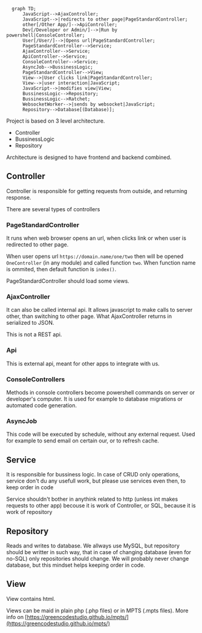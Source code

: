 ```mermaid
  graph TD;
      JavaScript-->AjaxController;
      JavaScript-->|redirects to other page|PageStandardController;
      other[/Other App/]-->ApiController;
      Dev[/Developer or Admin/]-->|Run by powershell|ConsoleController;
      User[/User/]-->|Opens url|PageStandardController;
      PageStandardController-->Service;
      AjaxController-->Service;
      ApiController-->Service;
      ConsoleController-->Service;
      AsyncJob-->BussinessLogic;
      PageStandardController-->View;
      View-->|User clicks link|PageStandardController;
      View-->|user interaction|JavaScript;
      JavaScript-->|modifies view|View;
      BussinessLogic-->Repository;
      BussinessLogic-->Ratchet;
      WebsocketWorker-->|sends by websocket|JavaScript;
      Repository-->Database[(Database)];
```
Project is based on 3 level architecture.
* Controller
* BussinessLogic
* Repository

Architecture is designed to have frontend and backend combined.

## Controller
Controller is responsible for getting requests from outside, and returning response.

There are several types of controllers

### PageStandardController
It runs when web browser opens an url, when clicks link or when user is redirected to other page.

When user opens url `https://domain.name/one/two` then will be opened `OneController` (in any module) and called function `two`. When function name is ommited, then default function is `index()`.

PageStandardController should load some views.

### AjaxController
It can also be called internal api. It allows javascript to make calls to server other, than switching to other page. What AjaxController returns in serialized to JSON.

This is not a REST api.

### Api
This is external api, meant for other apps to integrate with us.

### ConsoleControllers
Methods in console controllers become powershell commands on server or developer's computer. It is used for example to database migrations or automated code generation.

### AsyncJob
This code will be executed by schedule, without any external request. Used for example to send email on certain our, or to refresh cache.

## Service
It is responsible for bussiness logic. In case of CRUD only operations, service don't du any usefull work, but please use services even then, to keep order in code

Service shouldn't bother in anythink related to http (unless int makes requests to other app) becouse it is work of Controller, or SQL, because it is work of repository

## Repository
Reads and writes to database. We allways use MySQL, but repository should be writter in such way, that in case of changing database (even for no-SQL) only repositories should change. We will probably never change database, but this mindset helps keeping order in code.

## View
View contains html.

Views can be maid in plain php (.php files) or in MPTS (.mpts files). More info on [https://greencodestudio.github.io/mpts/](https://greencodestudio.github.io/mpts/)
